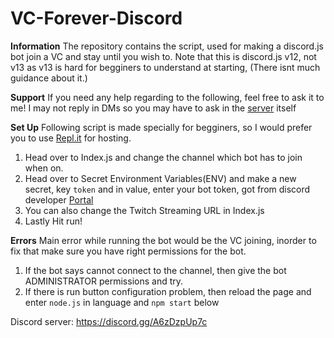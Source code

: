 # VC-Forever-Discord
**Information**
The repository contains the script, used for making a discord.js bot join a VC and stay until you wish to. Note that this is discord.js v12, not v13 as v13 is hard for begginers to understand at starting, (There isnt much guidance about it.)

**Support**
If you need any help regarding to the following, feel free to ask it to me! I may not reply in DMs so you may have to ask in the [server](https://discord.gg/darkdomain) itself

**Set Up**
Following script is made specially for begginers, so I would prefer you to use [Repl.it](https://repl.it/~) for hosting.
1. Head over to Index.js and change the channel which bot has to join when on.
2. Head over to Secret Environment Variables(ENV) and make a new secret, key `token` and in value, enter your bot token, got from discord developer [Portal](https://discord.com/developers/applications)
3. You can also change the Twitch Streaming URL in Index.js
4. Lastly Hit run!

**Errors**
Main error while running the bot would be the VC joining, inorder to fix that make sure you have right permissions for the bot.
1. If the bot says cannot connect to the channel, then give the bot ADMINISTRATOR permissions and try.
2. If there is run button configuration problem, then reload the page and enter `node.js` in language and `npm start` below

Discord server: https://discord.gg/A6zDzpUp7c
